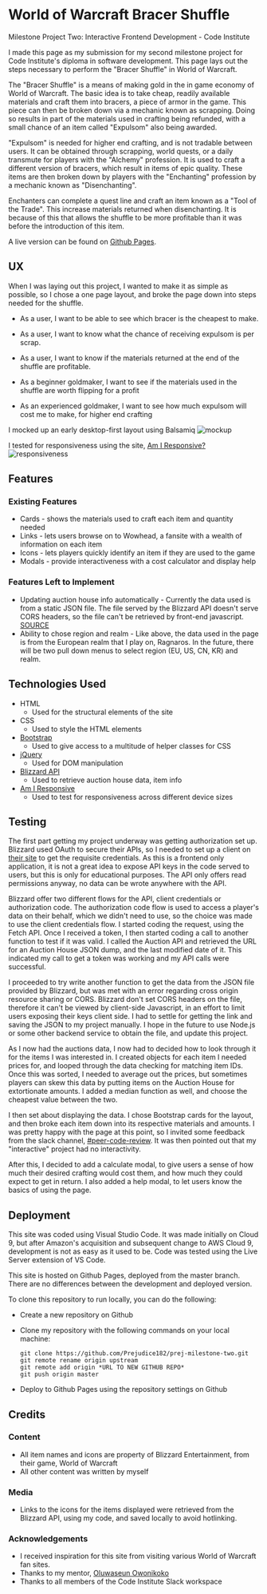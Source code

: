 # World of Warcraft Bracer Shuffle

Milestone Project Two: Interactive Frontend Development - Code Institute

I made this page as my submission for my second milestone project for Code Institute's diploma in software development. This page lays out the steps necessary to perform the "Bracer Shuffle" in World of Warcraft.

The "Bracer Shuffle" is a means of making gold in the in game economy of World of Warcraft. The basic idea is to take cheap, readily available materials and craft them into bracers, a piece of armor in the game. This piece can then be broken down via a mechanic known as scrapping. Doing so results in part of the materials used in crafting being refunded, with a small chance of an item called "Expulsom" also being awarded.

"Expulsom" is needed for higher end crafting, and is not tradable between users. It can be obtained through scrapping, world quests, or a daily transmute for players with the "Alchemy" profession. It is used to craft a different version of bracers, which result in items of epic quality. These items are then broken down by players with the "Enchanting" profession by a mechanic known as "Disenchanting". 

Enchanters can complete a quest line and craft an item known as a "Tool of the Trade". This increase materials returned when disenchanting. It is because of this that allows the shuffle to be more profitable than it was before the introduction of this item.

A live version can be found on [Github Pages](https://prejudice182.github.io/prej-milestone-two/).

## UX

When I was laying out this project, I wanted to make it as simple as possible, so I chose a one page layout, and broke the page down into steps needed for the shuffle.

- As a user, I want to be able to see which bracer is the cheapest to make.

- As a user, I want to know what the chance of receiving expulsom is per scrap.

- As a user, I want to know if the materials returned at the end of the shuffle are profitable.

- As a beginner goldmaker, I want to see if the materials used in the shuffle are worth flipping for a profit

- As an experienced goldmaker, I want to see how much expulsom will cost me to make, for higher end crafting


I mocked up an early desktop-first layout using Balsamiq
![mockup](./assets/img/mockup-1.png)

I tested for responsiveness using the site, [Am I Responsive?](http://ami.responsivedesign.is/)
![responsiveness](./assets/img/responsive.png)

## Features

### Existing Features

- Cards - shows the materials used to craft each item and quantity needed
- Links - lets users browse on to Wowhead, a fansite with a wealth of information on each item
- Icons - lets players quickly identify an item if they are used to the game
- Modals - provide interactiveness with a cost calculator and display help

### Features Left to Implement

- Updating auction house info automatically - Currently the data used is from a static JSON file. The file served by the Blizzard API doesn't serve CORS headers, so the file can't be retrieved by front-end javascript. [SOURCE](https://us.battle.net/forums/en/bnet/topic/20749875317#post-1)
- Ability to chose region and realm - Like above, the data used in the page is from the European realm that I play on, Ragnaros. In the future, there will be two pull down menus to select region (EU, US, CN, KR) and realm.

## Technologies Used

- HTML
    - Used for the structural elements of the site
- CSS
    - Used to style the HTML elements
- [Bootstrap](https://getbootstrap.com/)
    - Used to give access to a multitude of helper classes for CSS
- [jQuery](https://jquery.com/)
    - Used for DOM manipulation
- [Blizzard API](https://develop.battle.net/)
    - Used to retrieve auction house data, item info
- [Am I Responsive](http://ami.responsivedesign.is/)
    - Used to test for responsiveness across different device sizes

## Testing

The first part getting my project underway was getting authorization set up. Blizzard used OAuth to secure their APIs, so I needed to set up a client on [their site](https://develop.battle.net/) to get the requisite credentials. As this is a frontend only application, it is not a great idea to expose API keys in the code served to users, but this is only for educational purposes. The API only offers read permissions anyway, no data can be wrote anywhere with the API.

Blizzard offer two different flows for the API, client credentials or authorization code. The authorization code flow is used to access a player's data on their behalf, which we didn't need to use, so the choice was made to use the client credentials flow. I started coding the request, using the Fetch API. Once I received a token, I then started coding a call to another function to test if it was valid. I called the Auction API and retrieved the URL for an Auction House JSON dump, and the last modified date of it. This indicated my call to get a token was working and my API calls were successful.

I proceeded to try write another function to get the data from the JSON file provided by Blizzard, but was met with an error regarding cross origin resource sharing or CORS. Blizzard don't set CORS headers on the file, therefore it can't be viewed by client-side Javascript, in an effort to limit users exposing their keys client side. I had to settle for getting the link and saving the JSON to my project manually. I hope in the future to use Node.js or some other backend service to obtain the file, and update this project.

As I now had the auctions data, I now had to decided how to look through it for the items I was interested in. I created objects for each item I needed prices for, and looped through the data checking for matching item IDs. Once this was sorted, I needed to average out the prices, but sometimes players can skew this data by putting items on the Auction House for extortionate amounts. I added a median function as well, and choose the cheapest value between the two.

I then set about displaying the data. I chose Bootstrap cards for the layout, and then broke each item down into its respective materials and amounts. I was pretty happy with the page at this point, so I invited some feedback from the slack channel, [#peer-code-review](https://code-institute-room.slack.com/messages/CGWQJQKC5). It was then pointed out that my "interactive" project had no interactivity.

After this, I decided to add a calculate modal, to give users a sense of how much their desired crafting would cost them, and how much they could expect to get in return. I also added a help modal, to let users know the basics of using the page.

## Deployment

This site was coded using Visual Studio Code. It was made initially on Cloud 9, but after Amazon's acquisition and subsequent change to AWS Cloud 9, development is not as easy as it used to be. Code was tested using the Live Server extension of VS Code.

This site is hosted on Github Pages, deployed from the master branch. There are no differences between the development and deployed version.

To clone this repository to run locally, you can do the following:

- Create a new repository on Github
- Clone my repository with the following commands on your local machine:

    ```
    git clone https://github.com/Prejudice182/prej-milestone-two.git
    git remote rename origin upstream
    git remote add origin *URL TO NEW GITHUB REPO*
    git push origin master
    ```
    
- Deploy to Github Pages using the repository settings on Github

## Credits

### Content

- All item names and icons are property of Blizzard Entertainment, from their game, World of Warcraft
- All other content was written by myself

### Media

- Links to the icons for the items displayed were retrieved from the Blizzard API, using my code, and saved locally to avoid hotlinking.

### Acknowledgements

- I received inspiration for this site from visiting various World of Warcraft fan sites.
- Thanks to my mentor, [Oluwaseun Owonikoko](https://github.com/seunkoko)
- Thanks to all members of the Code Institute Slack workspace